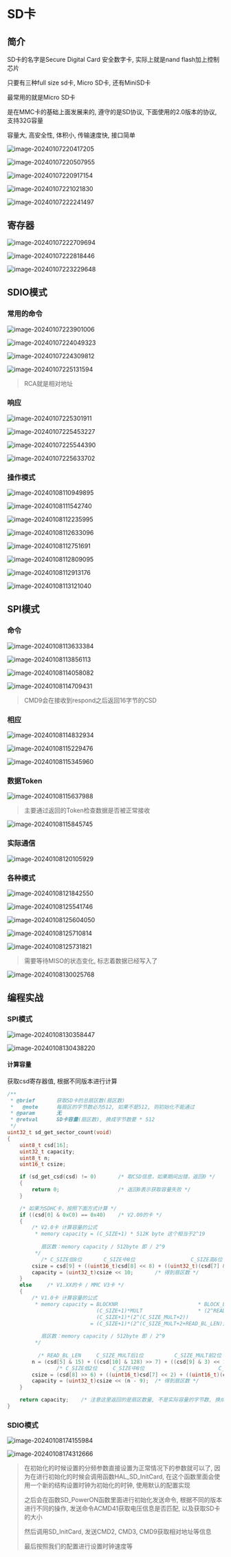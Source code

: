 # SD卡

## 简介

SD卡的名字是Secure Digital Card 安全数字卡, 实际上就是nand flash加上控制芯片

只要有三种full size sd卡, Micro SD卡, 还有MiniSD卡

最常用的就是Micro SD卡

是在MMC卡的基础上面发展来的, 遵守的是SD协议, 下面使用的2.0版本的协议, 支持32G容量

容量大, 高安全性, 体积小, 传输速度快, 接口简单

![image-20240107220417205](https://picture-01-1316374204.cos.ap-beijing.myqcloud.com/image/202401072204265.png)

![image-20240107220507955](https://picture-01-1316374204.cos.ap-beijing.myqcloud.com/image/202401072205023.png)

![image-20240107220917154](https://picture-01-1316374204.cos.ap-beijing.myqcloud.com/image/202401072209230.png)

![image-20240107221021830](https://picture-01-1316374204.cos.ap-beijing.myqcloud.com/image/202401072210915.png)

![image-20240107222241497](https://picture-01-1316374204.cos.ap-beijing.myqcloud.com/image/202401072222583.png)

## 寄存器

![image-20240107222709694](https://picture-01-1316374204.cos.ap-beijing.myqcloud.com/image/202401072227774.png)

![image-20240107222818446](https://picture-01-1316374204.cos.ap-beijing.myqcloud.com/image/202401072228516.png)

![image-20240107223229648](https://picture-01-1316374204.cos.ap-beijing.myqcloud.com/image/202401072232726.png)

## SDIO模式

### 常用的命令

![image-20240107223901006](https://picture-01-1316374204.cos.ap-beijing.myqcloud.com/image/202401072239082.png)

![image-20240107224049323](https://picture-01-1316374204.cos.ap-beijing.myqcloud.com/image/202401072240406.png)

![image-20240107224309812](https://picture-01-1316374204.cos.ap-beijing.myqcloud.com/image/202401072243882.png)

![image-20240107225131594](https://picture-01-1316374204.cos.ap-beijing.myqcloud.com/image/202401072251681.png)

> RCA就是相对地址

### 响应

![image-20240107225301911](https://picture-01-1316374204.cos.ap-beijing.myqcloud.com/image/202401072253984.png)

![image-20240107225453227](https://picture-01-1316374204.cos.ap-beijing.myqcloud.com/image/202401072254300.png)

![image-20240107225544390](https://picture-01-1316374204.cos.ap-beijing.myqcloud.com/image/202401072255463.png)

![image-20240107225633702](https://picture-01-1316374204.cos.ap-beijing.myqcloud.com/image/202401072256767.png)

### 操作模式

![image-20240108110949895](https://picture-01-1316374204.cos.ap-beijing.myqcloud.com/image/202401081109010.png)

![image-20240108111542740](https://picture-01-1316374204.cos.ap-beijing.myqcloud.com/image/202401081115810.png)

![image-20240108112235995](https://picture-01-1316374204.cos.ap-beijing.myqcloud.com/image/202401081122061.png)

![image-20240108112633096](https://picture-01-1316374204.cos.ap-beijing.myqcloud.com/image/202401081126166.png)

![image-20240108112751691](https://picture-01-1316374204.cos.ap-beijing.myqcloud.com/image/202401081127745.png)

![image-20240108112809095](https://picture-01-1316374204.cos.ap-beijing.myqcloud.com/image/202401081128151.png)

![image-20240108112913176](https://picture-01-1316374204.cos.ap-beijing.myqcloud.com/image/202401081129215.png)

![image-20240108113121040](https://picture-01-1316374204.cos.ap-beijing.myqcloud.com/image/202401081131097.png)

## SPI模式

### 命令

![image-20240108113633384](https://picture-01-1316374204.cos.ap-beijing.myqcloud.com/image/202401081136446.png)

![image-20240108113856113](https://picture-01-1316374204.cos.ap-beijing.myqcloud.com/image/202401081138179.png)

![image-20240108114058082](https://picture-01-1316374204.cos.ap-beijing.myqcloud.com/image/202401081140143.png)

![image-20240108114709431](https://picture-01-1316374204.cos.ap-beijing.myqcloud.com/image/202401081147503.png)

> CMD9会在接收到respond之后返回16字节的CSD

### 相应

![image-20240108114832934](https://picture-01-1316374204.cos.ap-beijing.myqcloud.com/image/202401081148998.png)

![image-20240108115229476](https://picture-01-1316374204.cos.ap-beijing.myqcloud.com/image/202401081152539.png)

![image-20240108115345960](https://picture-01-1316374204.cos.ap-beijing.myqcloud.com/image/202401081153017.png)

### 数据Token

![image-20240108115637988](https://picture-01-1316374204.cos.ap-beijing.myqcloud.com/image/202401081156058.png)

> 主要通过返回的Token检查数据是否被正常接收

![image-20240108115845745](https://picture-01-1316374204.cos.ap-beijing.myqcloud.com/image/202401081158816.png)

### 实际通信

![image-20240108120105929](https://picture-01-1316374204.cos.ap-beijing.myqcloud.com/image/202401081201007.png)

### 各种模式

![image-20240108121842550](https://picture-01-1316374204.cos.ap-beijing.myqcloud.com/image/202401081218613.png)

![image-20240108125541746](https://picture-01-1316374204.cos.ap-beijing.myqcloud.com/image/202401081255847.png)

![image-20240108125604050](https://picture-01-1316374204.cos.ap-beijing.myqcloud.com/image/202401081256109.png)

![image-20240108125710814](https://picture-01-1316374204.cos.ap-beijing.myqcloud.com/image/202401081257874.png)

![image-20240108125731821](https://picture-01-1316374204.cos.ap-beijing.myqcloud.com/image/202401081257875.png)

> 需要等待MISO的状态变化, 标志着数据已经写入了

![image-20240108130025768](https://picture-01-1316374204.cos.ap-beijing.myqcloud.com/image/202401081300830.png)

## 编程实战

### SPI模式

![image-20240108130358447](https://picture-01-1316374204.cos.ap-beijing.myqcloud.com/image/202401081303501.png)

![image-20240108130438220](https://picture-01-1316374204.cos.ap-beijing.myqcloud.com/image/202401081304318.png)

#### 计算容量

获取csd寄存器值, 根据不同版本进行计算

```c
/**
 * @brief       获取SD卡的总扇区数(扇区数)
 *   @note      每扇区的字节数必为512, 如果不是512, 则初始化不能通过
 * @param       无
 * @retval      SD卡容量(扇区数), 换成字节数要 * 512
 */
uint32_t sd_get_sector_count(void)
{
    uint8_t csd[16];
    uint32_t capacity;
    uint8_t n;
    uint16_t csize;

    if (sd_get_csd(csd) != 0)       /* 取CSD信息，如果期间出错，返回0 */
    {
        return 0;                   /* 返回0表示获取容量失败 */
    }

    /* 如果为SDHC卡，按照下面方式计算 */
    if ((csd[0] & 0xC0) == 0x40)    /* V2.00的卡 */
    {
        /* V2.0卡 计算容量的公式
         * memory capacity = (C_SIZE+1) * 512K byte 这个相当于2^19
         
           扇区数：memory capacity / 512byte 即 / 2^9
         */
           /* C_SIZE低8位       C_SIZE中8位                  C_SIZE高6位   */
        csize = csd[9] + ((uint16_t)csd[8] << 8) + ((uint32_t)(csd[7] & 63) << 16) + 1;
        capacity = (uint32_t)csize << 10;       /* 得到扇区数 */
    }
    else     /* V1.XX的卡 / MMC V3卡 */
    {
        /* V1.0卡 计算容量的公式
         * memory capacity = BLOCKNR                          * BLOCK_LEN
                             (C_SIZE+1)*MULT                  * (2^READ_BL_LEN)
                             (C_SIZE+1)*(2^(C_SIZE_MULT+2))
                           = (C_SIZE+1)*(2^(C_SIZE_MULT+2+READ_BL_LEN))
                           
           扇区数：memory capacity / 512byte 即 / 2^9
         */
    
          /* READ_BL_LEN     C_SIZE_MULT后1位          C_SIZE_MULT前2位 (移位操作是重新组合数据) */
        n = (csd[5] & 15) + ((csd[10] & 128) >> 7) + ((csd[9] & 3) << 1) + 2;
                /* C_SIZE低2位     C_SIZE中8位                        C_SIZE高2位 (移位操作是重新组合数据) */
        csize = (csd[8] >> 6) + ((uint16_t)csd[7] << 2) + ((uint16_t)(csd[6] & 3) << 10) + 1; /* 公式中的（C_SIZE+1） */
        capacity = (uint32_t)csize << (n - 9);  /* 得到扇区数 */
    }

    return capacity;    /* 注意这里返回的是扇区数量, 不是实际容量的字节数, 换成字节数 得 * 512 */
}
```

### SDIO模式

![image-20240108174155984](https://picture-01-1316374204.cos.ap-beijing.myqcloud.com/image/202401081741058.png)

![image-20240108174312666](https://picture-01-1316374204.cos.ap-beijing.myqcloud.com/image/202401081743721.png)

> 在初始化的时候设置的分频参数直接设置为正常情况下的参数就可以了, 因为在进行初始化的时候会调用函数HAL_SD_InitCard, 在这个函数里面会使用一个新的结构设置时钟为初始化的时钟, 使用默认的配置实现
>
> 之后会在函数SD_PowerON函数里面进行初始化发送命令, 根据不同的版本进行不同的操作, 发送命令ACMD41获取电压信息是否匹配, 以及获取SD卡的大小
>
> 然后调用SD_InitCard, 发送CMD2, CMD3, CMD9获取相对地址等信息
>
> 最后按照我们的配置进行设置时钟速度等